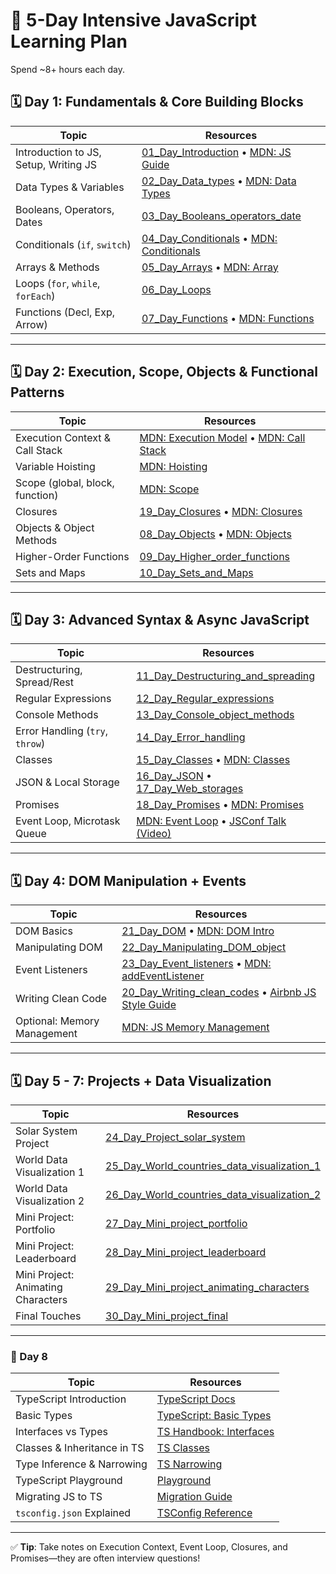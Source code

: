 # 🚀 5-Day Intensive JavaScript Learning Plan

Spend ~8+ hours each day. 

## 🗓️ Day 1: Fundamentals & Core Building Blocks

| Topic | Resources |
|-------|-----------|
| Introduction to JS, Setup, Writing JS | [01_Day_Introduction](https://github.com/Asabeneh/30-Days-Of-JavaScript/blob/master/readMe.md) • [MDN: JS Guide](https://developer.mozilla.org/en-US/docs/Web/JavaScript/Guide) |
| Data Types & Variables | [02_Day_Data_types](https://github.com/Asabeneh/30-Days-Of-JavaScript/blob/master/02_Day_Data_types/02_day_data_types.md) • [MDN: Data Types](https://developer.mozilla.org/en-US/docs/Web/JavaScript/Data_structures) |
| Booleans, Operators, Dates | [03_Day_Booleans_operators_date](https://github.com/Asabeneh/30-Days-Of-JavaScript/blob/master/03_Day_Booleans_operators_date/03_booleans_operators_date.md) |
| Conditionals (`if`, `switch`) | [04_Day_Conditionals](https://github.com/Asabeneh/30-Days-Of-JavaScript/blob/master/04_Day_Conditionals/04_day_conditionals.md) • [MDN: Conditionals](https://developer.mozilla.org/en-US/docs/Web/JavaScript/Reference/Statements/if...else) |
| Arrays & Methods | [05_Day_Arrays](https://github.com/Asabeneh/30-Days-Of-JavaScript/blob/master/05_Day_Arrays/05_day_arrays.md) • [MDN: Array](https://developer.mozilla.org/en-US/docs/Web/JavaScript/Reference/Global_Objects/Array) |
| Loops (`for`, `while`, `forEach`) | [06_Day_Loops](https://github.com/Asabeneh/30-Days-Of-JavaScript/blob/master/06_Day_Loops/06_day_loops.md) |
| Functions (Decl, Exp, Arrow) | [07_Day_Functions](https://github.com/Asabeneh/30-Days-Of-JavaScript/blob/master/07_Day_Functions/07_day_functions.md) • [MDN: Functions](https://developer.mozilla.org/en-US/docs/Web/JavaScript/Guide/Functions) |

---

## 🗓️ Day 2: Execution, Scope, Objects & Functional Patterns

| Topic | Resources |
|-------|-----------|
| Execution Context & Call Stack | [MDN: Execution Model](https://developer.mozilla.org/en-US/docs/Web/JavaScript/Reference/Execution_model) • [MDN: Call Stack](https://developer.mozilla.org/en-US/docs/Glossary/Call_stack) |
| Variable Hoisting | [MDN: Hoisting](https://developer.mozilla.org/en-US/docs/Glossary/Hoisting) |
| Scope (global, block, function) | [MDN: Scope](https://developer.mozilla.org/en-US/docs/Glossary/Scope) |
| Closures | [19_Day_Closures](https://github.com/Asabeneh/30-Days-Of-JavaScript/blob/master/19_Day_Closures/19_day_closures.md) • [MDN: Closures](https://developer.mozilla.org/en-US/docs/Web/JavaScript/Closures) |
| Objects & Object Methods | [08_Day_Objects](https://github.com/Asabeneh/30-Days-Of-JavaScript/blob/master/08_Day_Objects/08_day_objects.md) • [MDN: Objects](https://developer.mozilla.org/en-US/docs/Web/JavaScript/Guide/Working_with_Objects) |
| Higher-Order Functions | [09_Day_Higher_order_functions](https://github.com/Asabeneh/30-Days-Of-JavaScript/blob/master/09_Day_Higher_order_functions/09_day_higher_order_functions.md) |
| Sets and Maps | [10_Day_Sets_and_Maps](https://github.com/Asabeneh/30-Days-Of-JavaScript/blob/master/10_Day_Sets_and_Maps/10_day_sets_and_maps.md) |

---

## 🗓️ Day 3: Advanced Syntax & Async JavaScript

| Topic | Resources |
|-------|-----------|
| Destructuring, Spread/Rest | [11_Day_Destructuring_and_spreading](https://github.com/Asabeneh/30-Days-Of-JavaScript/blob/master/11_Day_Destructuring_and_spreading/11_day_destructuring_and_spreading.md) |
| Regular Expressions | [12_Day_Regular_expressions](https://github.com/Asabeneh/30-Days-Of-JavaScript/blob/master/12_Day_Regular_expressions/12_day_regular_expressions.md) |
| Console Methods | [13_Day_Console_object_methods](https://github.com/Asabeneh/30-Days-Of-JavaScript/blob/master/13_Day_Console_object_methods/13_day_console_object_methods.md) |
| Error Handling (`try`, `throw`) | [14_Day_Error_handling](https://github.com/Asabeneh/30-Days-Of-JavaScript/blob/master/14_Day_Error_handling/14_day_error_handling.md) |
| Classes | [15_Day_Classes](https://github.com/Asabeneh/30-Days-Of-JavaScript/blob/master/15_Day_Classes/15_day_classes.md) • [MDN: Classes](https://developer.mozilla.org/en-US/docs/Web/JavaScript/Reference/Classes) |
| JSON & Local Storage | [16_Day_JSON](https://github.com/Asabeneh/30-Days-Of-JavaScript/blob/master/16_Day_JSON/16_day_json.md) • [17_Day_Web_storages](https://github.com/Asabeneh/30-Days-Of-JavaScript/blob/master/17_Day_Web_storages/17_day_web_storages.md) |
| Promises | [18_Day_Promises](https://github.com/Asabeneh/30-Days-Of-JavaScript/blob/master/18_Day_Promises/18_day_promises.md) • [MDN: Promises](https://developer.mozilla.org/en-US/docs/Web/JavaScript/Guide/Using_promises) |
| Event Loop, Microtask Queue | [MDN: Event Loop](https://developer.mozilla.org/en-US/docs/Web/JavaScript/EventLoop) • [JSConf Talk (Video)](https://www.youtube.com/watch?v=8aGhZQkoFbQ) |

---

## 🗓️ Day 4: DOM Manipulation + Events

| Topic | Resources |
|-------|-----------|
| DOM Basics | [21_Day_DOM](https://github.com/Asabeneh/30-Days-Of-JavaScript/blob/master/21_Day_DOM/21_day_dom.md) • [MDN: DOM Intro](https://developer.mozilla.org/en-US/docs/Web/API/Document_Object_Model/Introduction) |
| Manipulating DOM | [22_Day_Manipulating_DOM_object](https://github.com/Asabeneh/30-Days-Of-JavaScript/blob/master/22_Day_Manipulating_DOM_object/22_day_manipulating_DOM_object.md) |
| Event Listeners | [23_Day_Event_listeners](https://github.com/Asabeneh/30-Days-Of-JavaScript/blob/master/23_Day_Event_listeners/23_day_event_listeners.md) • [MDN: addEventListener](https://developer.mozilla.org/en-US/docs/Web/API/EventTarget/addEventListener) |
| Writing Clean Code | [20_Day_Writing_clean_codes](https://github.com/Asabeneh/30-Days-Of-JavaScript/blob/master/20_Day_Writing_clean_codes/20_day_writing_clean_codes.md) • [Airbnb JS Style Guide](https://github.com/airbnb/javascript) |
| Optional: Memory Management | [MDN: JS Memory Management](https://developer.mozilla.org/en-US/docs/Web/JavaScript/Memory_Management) |

---

## 🗓️ Day 5 - 7: Projects + Data Visualization

| Topic | Resources |
|-------|-----------|
| Solar System Project | [24_Day_Project_solar_system](https://github.com/Asabeneh/30-Days-Of-JavaScript/blob/master/24_Day_Project_solar_system/24_day_project_solar_system.md) |
| World Data Visualization 1 | [25_Day_World_countries_data_visualization_1](https://github.com/Asabeneh/30-Days-Of-JavaScript/blob/master/25_Day_World_countries_data_visualization_1/25_day_world_countries_data_visualization_1.md) |
| World Data Visualization 2 | [26_Day_World_countries_data_visualization_2](https://github.com/Asabeneh/30-Days-Of-JavaScript/blob/master/26_Day_World_countries_data_visualization_2/26_day_world_countries_data_visualization_2.md) |
| Mini Project: Portfolio | [27_Day_Mini_project_portfolio](https://github.com/Asabeneh/30-Days-Of-JavaScript/blob/master/27_Day_Mini_project_portfolio/27_day_mini_project_portfolio.md) |
| Mini Project: Leaderboard | [28_Day_Mini_project_leaderboard](https://github.com/Asabeneh/30-Days-Of-JavaScript/blob/master/28_Day_Mini_project_leaderboard/28_day_mini_project_leaderboard.md) |
| Mini Project: Animating Characters | [29_Day_Mini_project_animating_characters](https://github.com/Asabeneh/30-Days-Of-JavaScript/blob/master/29_Day_Mini_project_animating_characters/29_day_mini_project_animating_characters.md) |
| Final Touches | [30_Day_Mini_project_final](https://github.com/Asabeneh/30-Days-Of-JavaScript/blob/master/30_Day_Mini_project_final/30_day_mini_project_final.md) |

---

### 🧩 Day 8

| Topic | Resources |
|-------|-----------|
| TypeScript Introduction | [TypeScript Docs](https://www.typescriptlang.org/docs/handbook/intro.html) |
| Basic Types | [TypeScript: Basic Types](https://www.typescriptlang.org/docs/handbook/2/everyday-types.html) |
| Interfaces vs Types | [TS Handbook: Interfaces](https://www.typescriptlang.org/docs/handbook/interfaces.html) |
| Classes & Inheritance in TS | [TS Classes](https://www.typescriptlang.org/docs/handbook/2/classes.html) |
| Type Inference & Narrowing | [TS Narrowing](https://www.typescriptlang.org/docs/handbook/2/narrowing.html) |
| TypeScript Playground | [Playground](https://www.typescriptlang.org/play) |
| Migrating JS to TS | [Migration Guide](https://www.typescriptlang.org/docs/handbook/migrating-from-javascript.html) |
| `tsconfig.json` Explained | [TSConfig Reference](https://www.typescriptlang.org/tsconfig) |

---

✅ **Tip**: Take notes on Execution Context, Event Loop, Closures, and Promises—they are often interview questions!

